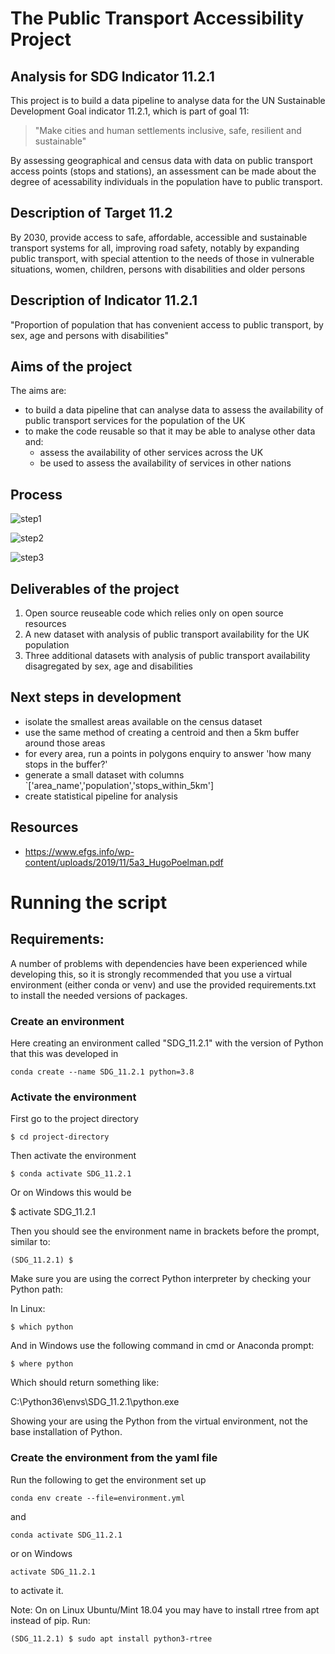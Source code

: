 # The Public Transport Accessibility Project 
## Analysis for SDG Indicator 11.2.1

This project is to build a data pipeline to analyse data for the UN Sustainable Development Goal indicator 11.2.1, which is part of goal 11:

> "Make cities and human settlements inclusive, safe, resilient and sustainable"

By assessing geographical and census data with data on public transport access points (stops and stations), an assessment can be made about the degree of acessability individuals in the population have to public transport. 


## Description of Target 11.2
By 2030, provide access to safe, affordable, accessible and sustainable transport systems for all, improving road safety, notably by expanding public transport, with special attention to the needs of those in vulnerable situations, women, children, persons with disabilities and older persons 


## Description of Indicator 11.2.1
"Proportion of population that has convenient access to public transport, by sex, age and persons with disabilities"


## Aims of the project

The aims are:

* to build a data pipeline that can analyse data to assess the availability of public transport services for the population of the UK
* to make the code reusable so that it may be able to analyse other data and:
    * assess the availability of other services across the UK
    * be used to assess the availability of services in other nations

## Process

![step1](https://github.com/james-westwood/SDG_11.2.1/raw/master/img_readme/11-2-1-process-step1.jpg)

![step2](https://github.com/james-westwood/SDG_11.2.1/raw/master/img_readme/11-2-1-process-step2.jpg)

![step3](https://github.com/james-westwood/SDG_11.2.1/raw/master/img_readme/11-2-1-process-step3.jpg)


## Deliverables of the project

1. Open source reuseable code which relies only on open source resources
2. A new dataset with analysis of public transport availability for the UK population
3. Three additional datasets with analysis of public transport availability disagregated by sex, age and disabilities

## Next steps in development

- isolate the smallest areas available on the census dataset
- use the same method of creating a centroid and then a 5km buffer around those areas
- for every area, run a points in polygons enquiry to answer 'how many stops in the buffer?'
- generate a small dataset with columns `['area_name','population','stops_within_5km']
- create statistical pipeline for analysis

## Resources

- https://www.efgs.info/wp-content/uploads/2019/11/5a3_HugoPoelman.pdf

# Running the script

## Requirements: 

A number of problems with dependencies have been experienced while developing this, so it is strongly recommended that you use a virtual environment (either conda or venv) and use the provided requirements.txt to install the needed versions of packages.


### Create an environment 

Here creating an environment called "SDG_11.2.1" with the version of Python that this was developed in

    conda create --name SDG_11.2.1 python=3.8

### Activate the environment

First go to the project directory 

    $ cd project-directory
    
Then activate the environment

    $ conda activate SDG_11.2.1
    
Or on Windows this would be

   $ activate SDG_11.2.1

Then you should see the environment name in brackets before the prompt, similar to:

    (SDG_11.2.1) $

Make sure you are using the correct Python interpreter by checking your Python path:

In Linux:

    $ which python

And in Windows use the following command in cmd or Anaconda prompt:

    $ where python

Which should return something like:

C:\Python36\envs\SDG_11.2.1\python.exe

Showing your are using the Python from the virtual environment, not the base installation of Python. 

### Create the environment from the yaml file

Run the following to get the environment set up 

`conda env create --file=environment.yml`

and 

`conda activate SDG_11.2.1` 

or on Windows

`activate SDG_11.2.1` 

to activate it. 

Note: On on Linux Ubuntu/Mint 18.04 you may have to install rtree from apt instead of pip. Run: 

    (SDG_11.2.1) $ sudo apt install python3-rtree



